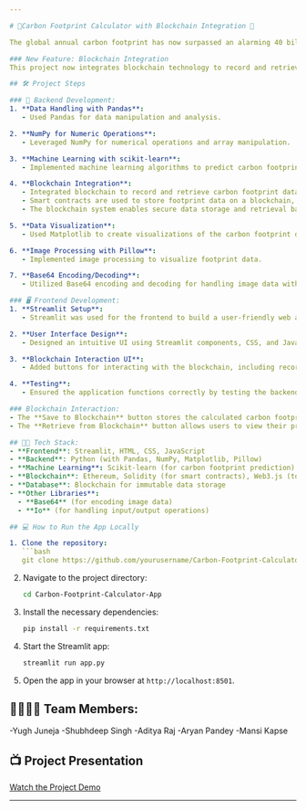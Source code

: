 ```yaml
---

# 🌳Carbon Footprint Calculator with Blockchain Integration 🌳

The global annual carbon footprint has now surpassed an alarming 40 billion tons, underscoring the urgent need for collective action to mitigate climate change. There exists a direct and undeniable correlation between the daily habits of individuals and the surge in CO2 emissions. Everyday practices, ranging from energy consumption and transportation to residential heating-cooling systems and food production-consumption, significantly contribute to this escalating environmental challenge. Recognizing the pivotal role individuals play in this scenario, it becomes imperative to foster awareness regarding their impact on the global increase in CO2 levels.

### New Feature: Blockchain Integration
This project now integrates blockchain technology to record and retrieve the user's carbon footprint data. The blockchain ensures a secure, transparent, and immutable record of all user inputs and their corresponding carbon footprint. By leveraging blockchain, the application provides a permanent, verifiable ledger that tracks individual carbon footprint calculations and their reduction efforts.

## 🛠️ Project Steps

### 🧩 Backend Development:
1. **Data Handling with Pandas**:
   - Used Pandas for data manipulation and analysis.

2. **NumPy for Numeric Operations**:
   - Leveraged NumPy for numerical operations and array manipulation.

3. **Machine Learning with scikit-learn**:
   - Implemented machine learning algorithms to predict carbon footprints based on user input.

4. **Blockchain Integration**:
   - Integrated blockchain to record and retrieve carbon footprint data.
   - Smart contracts are used to store footprint data on a blockchain, making it immutable and publicly verifiable.
   - The blockchain system enables secure data storage and retrieval based on user interactions with the calculator.

5. **Data Visualization**:
   - Used Matplotlib to create visualizations of the carbon footprint data.

6. **Image Processing with Pillow**:
   - Implemented image processing to visualize footprint data.

7. **Base64 Encoding/Decoding**:
   - Utilized Base64 encoding and decoding for handling image data within the blockchain.

### 🖥️ Frontend Development:
1. **Streamlit Setup**:
   - Streamlit was used for the frontend to build a user-friendly web application.

2. **User Interface Design**:
   - Designed an intuitive UI using Streamlit components, CSS, and JavaScript for seamless interaction.

3. **Blockchain Interaction UI**:
   - Added buttons for interacting with the blockchain, including recording carbon footprint data and retrieving it.

4. **Testing**:
   - Ensured the application functions correctly by testing the backend and frontend components.

### Blockchain Interaction:
- The **Save to Blockchain** button stores the calculated carbon footprint data on a blockchain, ensuring it is securely recorded and can be accessed later.
- The **Retrieve from Blockchain** button allows users to view their previously stored footprint data from the blockchain.

## 🧑‍💻 Tech Stack:
- **Frontend**: Streamlit, HTML, CSS, JavaScript
- **Backend**: Python (with Pandas, NumPy, Matplotlib, Pillow)
- **Machine Learning**: Scikit-learn (for carbon footprint prediction)
- **Blockchain**: Ethereum, Solidity (for smart contracts), Web3.js (to interact with Ethereum)
- **Database**: Blockchain for immutable data storage
- **Other Libraries**: 
  - **Base64** (for encoding image data)
  - **Io** (for handling input/output operations)

## 💻 How to Run the App Locally

1. Clone the repository:
   ```bash
   git clone https://github.com/yourusername/Carbon-Footprint-Calculator-App.git
   ```

2. Navigate to the project directory:
   ```bash
   cd Carbon-Footprint-Calculator-App
   ```

3. Install the necessary dependencies:
   ```bash
   pip install -r requirements.txt
   ```

4. Start the Streamlit app:
   ```bash
   streamlit run app.py
   ```

5. Open the app in your browser at `http://localhost:8501`.

## 👨‍👩‍👧‍👦 Team Members:

-Yugh Juneja 
-Shubhdeep Singh
-Aditya Raj
-Aryan Pandey
-Mansi Kapse

## 📺 Project Presentation

[Watch the Project Demo](https://github.com/user-attachments/assets/de46832c-132b-4bae-a70b-4685138fbffa)

---
```

